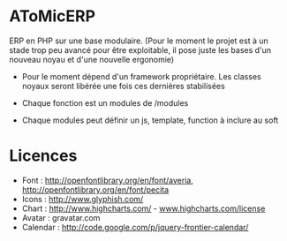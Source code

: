 AToMicERP
=========

ERP en PHP sur une base modulaire. (Pour le moment le projet est à un stade trop peu avancé pour être exploitable, il pose juste les bases d'un nouveau noyau et d'une nouvelle ergonomie)
* Pour le moment dépend d'un framework propriétaire. Les classes noyaux seront libérée une fois ces dernières stabilisées


* Chaque fonction est un modules de /modules
* Chaque modules peut définir un js, template, function à inclure au soft



Licences
==========================
* Font : http://openfontlibrary.org/en/font/averia, http://openfontlibrary.org/en/font/pecita
* Icons : http://www.glyphish.com/
* Chart : http://www.highcharts.com/ - www.highcharts.com/license
* Avatar : gravatar.com
* Calendar : http://code.google.com/p/jquery-frontier-calendar/
